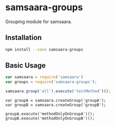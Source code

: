 samsaara-groups
======================

Grouping module for samsaara.

## Installation

```bash
npm install --save samsaara-groups
```

## Basic Usage

```javascript
var samsaara = require('samsaara')
var groups = require('samsaara-groups'); 
```

```javascript
samsaara.group('all').execute('testMethod')();
```

```
var groupA = samsaara.createGroup('groupA');
var groupB = samsaara.createGroup('groupB');

groupA.execute('methodOnlyOnGroupA')();
groupB.execute('methodOnlyOnGroupB')();
```

